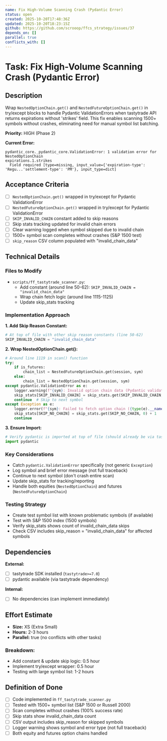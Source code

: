 ```yaml
---
name: Fix High-Volume Scanning Crash (Pydantic Error)
status: open
created: 2025-10-20T17:48:36Z
updated: 2025-10-20T18:23:15Z
github: https://github.com/scrooop/ffcs_strategy/issues/37
depends_on: []
parallel: true
conflicts_with: []
---
```


# Task: Fix High-Volume Scanning Crash (Pydantic Error)

## Description

Wrap `NestedOptionChain.get()` and `NestedFutureOptionChain.get()` in try/except blocks to handle Pydantic ValidationErrors when tastytrade API returns expirations without 'strikes' field. This fix enables scanning 1500+ symbols without crashes, eliminating need for manual symbol list batching.

**Priority:** HIGH (Phase 2)

**Current Error:**
```
pydantic_core._pydantic_core.ValidationError: 1 validation error for NestedOptionChain
expirations.1.strikes
  Field required [type=missing, input_value={'expiration-type': 'Regu...'settlement-type': 'PM'}, input_type=dict]
```

## Acceptance Criteria

- [ ] `NestedOptionChain.get()` wrapped in try/except for Pydantic ValidationError
- [ ] `NestedFutureOptionChain.get()` wrapped in try/except for Pydantic ValidationError
- [ ] `SKIP_INVALID_CHAIN` constant added to skip reasons
- [ ] Skip stats tracking updated for invalid chain errors
- [ ] Clear warning logged when symbol skipped due to invalid chain
- [ ] 1500+ symbol scan completes without crashes (S&P 1500 test)
- [ ] `skip_reason` CSV column populated with "invalid_chain_data"

## Technical Details

### Files to Modify
- `scripts/ff_tastytrade_scanner.py`:
  - Add constant (around line 50-62): `SKIP_INVALID_CHAIN = "invalid_chain_data"`
  - Wrap chain fetch logic (around line 1115-1125)
  - Update skip_stats tracking

### Implementation Approach

**1. Add Skip Reason Constant:**
```python
# At top of file with other skip reason constants (line 50-62)
SKIP_INVALID_CHAIN = "invalid_chain_data"
```

**2. Wrap NestedOptionChain.get():**
```python
# Around line 1119 in scan() function
try:
    if is_futures:
        chain_list = NestedFutureOptionChain.get(session, sym)
    else:
        chain_list = NestedOptionChain.get(session, sym)
except pydantic.ValidationError as e:
    logger.warning(f"{sym}: Invalid option chain data (Pydantic validation failed: {e}), skipping")
    skip_stats[SKIP_INVALID_CHAIN] = skip_stats.get(SKIP_INVALID_CHAIN, 0) + 1
    continue  # Skip to next symbol
except Exception as e:
    logger.error(f"{sym}: Failed to fetch option chain ({type(e).__name__}: {e}), skipping")
    skip_stats[SKIP_NO_CHAIN] = skip_stats.get(SKIP_NO_CHAIN, 0) + 1
    continue
```

**3. Ensure Import:**
```python
# Verify pydantic is imported at top of file (should already be via tastytrade)
import pydantic
```

### Key Considerations
- Catch `pydantic.ValidationError` specifically (not generic `Exception`)
- Log symbol and brief error message (not full traceback)
- Continue to next symbol (don't crash entire scan)
- Update skip_stats for tracking/reporting
- Handle both equities (`NestedOptionChain`) and futures (`NestedFutureOptionChain`)

### Testing Strategy
- Create test symbol list with known problematic symbols (if available)
- Test with S&P 1500 index (1500 symbols)
- Verify skip_stats shows count of invalid_chain_data skips
- Check CSV includes skip_reason = "invalid_chain_data" for affected symbols

## Dependencies

**External:**
- [ ] tastytrade SDK installed (`tastytrade>=7.0`)
- [ ] pydantic available (via tastytrade dependency)

**Internal:**
- [ ] No dependencies (can implement immediately)

## Effort Estimate

- **Size:** XS (Extra Small)
- **Hours:** 2-3 hours
- **Parallel:** true (no conflicts with other tasks)

### Breakdown:
- Add constant & update skip logic: 0.5 hour
- Implement try/except wrapper: 0.5 hour
- Testing with large symbol list: 1-2 hours

## Definition of Done

- [ ] Code implemented in `ff_tastytrade_scanner.py`
- [ ] Tested with 1500+ symbol list (S&P 1500 or Russell 2000)
- [ ] Scan completes without crashes (100% success rate)
- [ ] Skip stats show invalid_chain_data count
- [ ] CSV output includes skip_reason for skipped symbols
- [ ] Logger warning shows symbol and error type (not full traceback)
- [ ] Both equity and futures option chains handled
